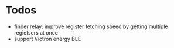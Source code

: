 # Todos
* finder relay: improve register fetching speed by getting multiple regietsers at once
* support Victron energy BLE
